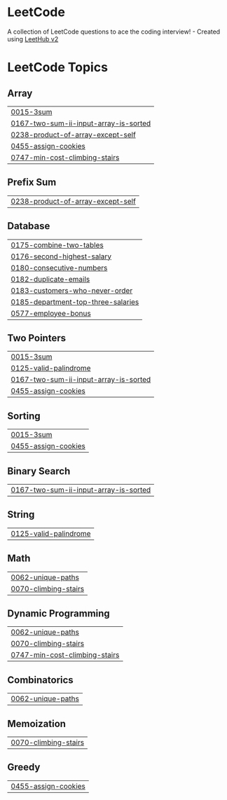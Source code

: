 # LeetCode
A collection of LeetCode questions to ace the coding interview! - Created using [LeetHub v2](https://github.com/arunbhardwaj/LeetHub-2.0)

<!---LeetCode Topics Start-->
# LeetCode Topics
## Array
|  |
| ------- |
| [0015-3sum](https://github.com/Lu-sdd/LeetCode/tree/master/0015-3sum) |
| [0167-two-sum-ii-input-array-is-sorted](https://github.com/Lu-sdd/LeetCode/tree/master/0167-two-sum-ii-input-array-is-sorted) |
| [0238-product-of-array-except-self](https://github.com/Lu-sdd/LeetCode/tree/master/0238-product-of-array-except-self) |
| [0455-assign-cookies](https://github.com/Lu-sdd/LeetCode/tree/master/0455-assign-cookies) |
| [0747-min-cost-climbing-stairs](https://github.com/Lu-sdd/LeetCode/tree/master/0747-min-cost-climbing-stairs) |
## Prefix Sum
|  |
| ------- |
| [0238-product-of-array-except-self](https://github.com/Lu-sdd/LeetCode/tree/master/0238-product-of-array-except-self) |
## Database
|  |
| ------- |
| [0175-combine-two-tables](https://github.com/Lu-sdd/LeetCode/tree/master/0175-combine-two-tables) |
| [0176-second-highest-salary](https://github.com/Lu-sdd/LeetCode/tree/master/0176-second-highest-salary) |
| [0180-consecutive-numbers](https://github.com/Lu-sdd/LeetCode/tree/master/0180-consecutive-numbers) |
| [0182-duplicate-emails](https://github.com/Lu-sdd/LeetCode/tree/master/0182-duplicate-emails) |
| [0183-customers-who-never-order](https://github.com/Lu-sdd/LeetCode/tree/master/0183-customers-who-never-order) |
| [0185-department-top-three-salaries](https://github.com/Lu-sdd/LeetCode/tree/master/0185-department-top-three-salaries) |
| [0577-employee-bonus](https://github.com/Lu-sdd/LeetCode/tree/master/0577-employee-bonus) |
## Two Pointers
|  |
| ------- |
| [0015-3sum](https://github.com/Lu-sdd/LeetCode/tree/master/0015-3sum) |
| [0125-valid-palindrome](https://github.com/Lu-sdd/LeetCode/tree/master/0125-valid-palindrome) |
| [0167-two-sum-ii-input-array-is-sorted](https://github.com/Lu-sdd/LeetCode/tree/master/0167-two-sum-ii-input-array-is-sorted) |
| [0455-assign-cookies](https://github.com/Lu-sdd/LeetCode/tree/master/0455-assign-cookies) |
## Sorting
|  |
| ------- |
| [0015-3sum](https://github.com/Lu-sdd/LeetCode/tree/master/0015-3sum) |
| [0455-assign-cookies](https://github.com/Lu-sdd/LeetCode/tree/master/0455-assign-cookies) |
## Binary Search
|  |
| ------- |
| [0167-two-sum-ii-input-array-is-sorted](https://github.com/Lu-sdd/LeetCode/tree/master/0167-two-sum-ii-input-array-is-sorted) |
## String
|  |
| ------- |
| [0125-valid-palindrome](https://github.com/Lu-sdd/LeetCode/tree/master/0125-valid-palindrome) |
## Math
|  |
| ------- |
| [0062-unique-paths](https://github.com/Lu-sdd/LeetCode/tree/master/0062-unique-paths) |
| [0070-climbing-stairs](https://github.com/Lu-sdd/LeetCode/tree/master/0070-climbing-stairs) |
## Dynamic Programming
|  |
| ------- |
| [0062-unique-paths](https://github.com/Lu-sdd/LeetCode/tree/master/0062-unique-paths) |
| [0070-climbing-stairs](https://github.com/Lu-sdd/LeetCode/tree/master/0070-climbing-stairs) |
| [0747-min-cost-climbing-stairs](https://github.com/Lu-sdd/LeetCode/tree/master/0747-min-cost-climbing-stairs) |
## Combinatorics
|  |
| ------- |
| [0062-unique-paths](https://github.com/Lu-sdd/LeetCode/tree/master/0062-unique-paths) |
## Memoization
|  |
| ------- |
| [0070-climbing-stairs](https://github.com/Lu-sdd/LeetCode/tree/master/0070-climbing-stairs) |
## Greedy
|  |
| ------- |
| [0455-assign-cookies](https://github.com/Lu-sdd/LeetCode/tree/master/0455-assign-cookies) |
<!---LeetCode Topics End-->